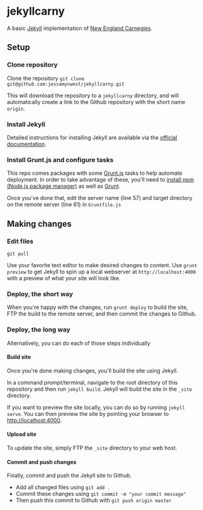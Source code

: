 # jekyllcarny

A basic [Jekyll](http://jekyllrb.com/) implementation of [New England Carnegies](http://necarnegies.com/).

## Setup

### Clone repository

Clone the repository `git clone git@github.com:jessamynwest/jekyllcarny.git`

This will download the repository to a `jekyllcarny` directory, and will automatically create a link to the Github repository with the short name `origin`.

### Install Jekyll

Detailed instructions for installing Jekyll are available via the [official documentation](https://jekyllrb.com/docs/installation/).

### Install Grunt.js and configure tasks

This repo comes packages with some [Grunt.js](http://gruntjs.com/) tasks to help automate deployment. In order to take advantage of these, you'll need to [install npm (Node.js package manager)](https://docs.npmjs.com/getting-started/installing-node) as well as [Grunt](http://gruntjs.com/getting-started).

Once you've done that, edit the server name (line 57) and target directory on the remote server (line 61) in `Gruntfile.js`

## Making changes

### Edit files

`git pull`

Use your favorite text editor to make desired changes to content. Use `grunt preview` to get Jekyll to spin up a local webserver at `http://localhost:4000` with a preview of what your site will look like.

### Deploy, the short way

When you're happy with the changes, run `grunt deploy` to build the site, FTP the build to the remote server, and then commit the changes to Github.

### Deploy, the long way

Alternatively, you can do each of those steps individually

#### Build site

Once you're done making changes, you'll build the site using Jekyll.

In a command prompt/terminal, navigate to the root directory of this repository and then run `jekyll build`. Jekyll will build the site in the `_site` directory.

If you want to preview the site locally, you can do so by running `jekyll serve`. You can then preview the site by pointing your browser to [http://localhost:4000](http://localhost:4000).

#### Upload site

To update the site, simply FTP the `_site` directory to your web host.

#### Commit and push changes

Finally, commit and push the Jekyll site to Github.

*   Add all changed files using `git add .`
*   Commit these changes using `git commit -m "your commit message"`
*   Then push this commit to Github with `git push origin master`
